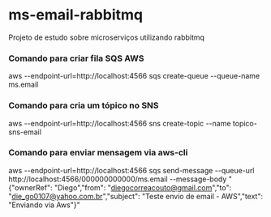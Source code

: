 # ms-email-rabbitmq
Projeto de estudo sobre microserviços utilizando rabbitmq 

### Comando para criar fila SQS AWS
aws --endpoint-url=http://localhost:4566 sqs create-queue --queue-name ms.email

### Comando para cria um tópico no SNS
aws --endpoint-url=http://localhost:4566 sns create-topic --name topico-sns-email

### Comando para enviar mensagem via aws-cli
aws --endpoint-url=http://localhost:4566 sqs send-message --queue-url http://localhost:4566/000000000000/ms.email --message-body "{\"ownerRef\": \"Diego\",\"from\": \"diegocorreacouto@gmail.com\",\"to\": \"die_go0107@yahoo.com.br\",\"subject\": \"Teste envio de email - AWS\",\"text\": \"Enviando via Aws\"}"


